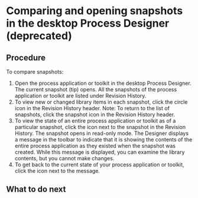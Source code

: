 # Comparing and opening snapshots in the desktop Process Designer (deprecated)

## Procedure

To compare snapshots:

1. Open the process application or toolkit in the desktop Process Designer.
The current snapshot (tip) opens. All the snapshots of the process
application or toolkit are listed under Revision History.
2. To view new or changed library items in each snapshot,
click the circle icon in the Revision History header. Note: To
return to the list of snapshots, click the snapshot icon in the Revision
History header.
3. To view the state of an entire process application or toolkit
as of a particular snapshot, click the icon next to the snapshot in
the Revision History. The snapshot opens in read-only mode.
The Designer displays a message in the toolbar to indicate that it
is showing the contents of the entire process application as they
existed when the snapshot was created. While this message is displayed,
you can examine the library contents, but you cannot make changes.
4. To get back to the current state of your process application
or toolkit, click the icon next to the message.

## What to do next